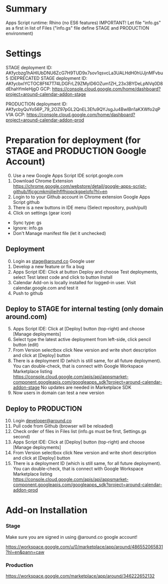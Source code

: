 # Summary

Apps Script runtime: Rhino (no ES6 features)
IMPORTANT! Let file "info.gs" as a first in list of Files ("info.gs" file define STAGE and PRODUCTION environment)

# Settings

STAGE deployment ID: AKfycbzg1hAHIUbDNU6ZcG7H9TUD9x7sov1qsvcLa3UALHdH0hUJjnMFvbu5
(DEPRECATED STAGE deployment ID: AKfycbxIYCTOC8Ff47T74LDGFrLZ9ZMylD6OZum1ZH_23x3BYDeLpNVq0D8dEhahYmIeHjgO
GCP: https://console.cloud.google.com/home/dashboard?project=around-calendar-addon-stage

PRODUCTION deployment ID: AKfycbyQuYo56P_79_2OZ97pGL2QnEL3Efu9QYJsgJu4BwIBn1aKXWfo2qPV1A
GCP: https://console.cloud.google.com/home/dashboard?project=around-calendar-addon-prod

# Preparation for deployment (for STAGE and PRODUCTION Google Account)

0. Use a new Google Apps Script IDE script.google.com
1. Download Chrome Extension https://chrome.google.com/webstore/detail/google-apps-script-github/lfjcgcmkmjjlieihflfhjopckgpelofo?hl=en
2. Login to to your Github account in Chrome extension Google Apps Script github
3. There is a new buttons in IDE menu (Select repository, push/pull)
4. Click on settings (gear icon)

- Sync type: gs
- Ignore: info.gs
- Don't Manage manifest file (let it unchecked)

## Deployment

0. Login as stage@around.co Google user
1. Develop a new feature or fix a bug
2. Apps Script IDE: Click at button Deploy and choose Test deployments, select Test latest code and click to button Install
3. Calendar Add-on is locally installed for logged-in user. Visit calendar.google.com and test it
4. Push to github

## Deploy to STAGE for internal testing (only domain around.com)

5. Apps Script IDE: Click at [Deploy] button (top-right) and choose [Manage deployments]
6. Select type the latest active deployment from left-side, click pencil button (edit)
7. From Version selectbox click New version and write short description and click at [Deploy] button
8. There is a deployment ID (which is still same, for all future deployment).
   You can double-check, that is connect with Google Workspace Marketplace listing
   https://console.cloud.google.com/apis/api/appsmarket-component.googleapis.com/googleapps_sdk?project=around-calendar-addon-stage
   No updates are needed in Marketplace SDK
9. Now users in domain can test a new version

## Deploy to PRODUCTION

10. Login developer@around.co
11. Pull code from Github (browser will be reloaded)
12. Check order of files in Files list (info.gs must be first, Settings.gs second)
13. Apps Script IDE: Click at [Deploy] button (top-right) and choose [Manage deployments]
14. From Version selectbox click New version and write short description and click at [Deploy] button
15. There is a deployment ID (which is still same, for all future deployment).
    You can double-check, that is connect with Google Workspace Marketplace listing
    https://console.cloud.google.com/apis/api/appsmarket-component.googleapis.com/googleapps_sdk?project=around-calendar-addon-prod

# Add-on Installation

### Stage
Make sure you are signed in using @around.co google account!

https://workspace.google.com/u/0/marketplace/app/around/486552065831?hl=en&pann=caw

### Production
https://workspace.google.com/marketplace/app/around/346222652132